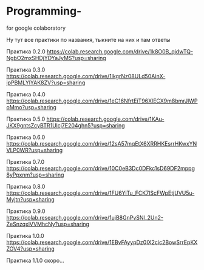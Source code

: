 # Programming-
for google colaboratory

Ну тут все практики по названия, тыкните на них и там ответы

Практика 0.2.0 https://colab.research.google.com/drive/1k8O0B_qjdwTQ-NgbO2mxSHDjYDYaJyMS?usp=sharing

Практика 0.3.0 https://colab.research.google.com/drive/1IkgrNz08ULd50AinX-ipPBMLYlYAK8ZV?usp=sharing

Практика 0.4.0 https://colab.research.google.com/drive/1eC16NfrtEiT96XlECX9m8bmrJlWPoMmo?usp=sharing

Практика 0.5.0 https://colab.research.google.com/drive/1KAu-JKX9gntsZcyBTR1Ulcj7E204ghn5?usp=sharing

Практика 0.6.0 https://colab.research.google.com/drive/12sA57mqEtX6XRRHKEsrrHKwxYNVLP0WR?usp=sharing

Практика 0.7.0 https://colab.research.google.com/drive/10C0eB3Dc0DFkc1sD69DF2mppg8yPpxnm?usp=sharing

Практика 0.8.0 https://colab.research.google.com/drive/1FU6YiTu_FCK7IScFWpEtjUVU5u-Myjtn?usp=sharing

Практика 0.9.0 https://colab.research.google.com/drive/1ujB8GnPvSNl_2Un2-ZeSnzqxlVVMhcNy?usp=sharing

Практика 1.0.0 https://colab.research.google.com/drive/1EBvFAyypDz0IX2cic2BowSrrEpKXZOV4?usp=sharing

Практика 1.1.0 скоро...

